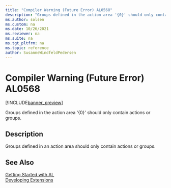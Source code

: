 ```yaml
---
title: "Compiler Warning (Future Error) AL0568"
description: "Groups defined in the action area '{0}' should only contain actions or groups."
ms.author: solsen
ms.custom: na
ms.date: 10/26/2021
ms.reviewer: na
ms.suite: na
ms.tgt_pltfrm: na
ms.topic: reference
author: SusanneWindfeldPedersen
---
```

[//]: # (START>DO_NOT_EDIT)
[//]: # (IMPORTANT:Do not edit any of the content between here and the END>DO_NOT_EDIT.)
[//]: # (Any modifications should be made in the .xml files in the ModernDev repo.)
# Compiler Warning (Future Error) AL0568

[!INCLUDE[banner_preview](../includes/banner_preview.md)]

Groups defined in the action area '{0}' should only contain actions or groups.

## Description
Groups defined in an action area should only contain actions or groups.  

[//]: # (IMPORTANT: END>DO_NOT_EDIT)
## See Also  
[Getting Started with AL](../devenv-get-started.md)  
[Developing Extensions](../devenv-dev-overview.md)  